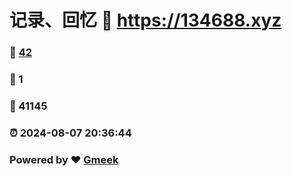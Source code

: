 # 记录、回忆 :link: https://134688.xyz 
### :page_facing_up: [42](https://134688.xyz/tag.html) 
### :speech_balloon: 1 
### :hibiscus: 41145 
### :alarm_clock: 2024-08-07 20:36:44 
### Powered by :heart: [Gmeek](https://github.com/Meekdai/Gmeek)
